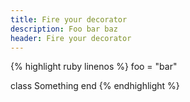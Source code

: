 ```yaml
---
title: Fire your decorator
description: Foo bar baz
header: Fire your decorator
---
```


{% highlight ruby linenos %}
foo = "bar"

class Something
end
{% endhighlight %}
